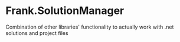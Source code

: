 # Frank.SolutionManager
Combination of other libraries' functionality to actually work with .net solutions and project files
